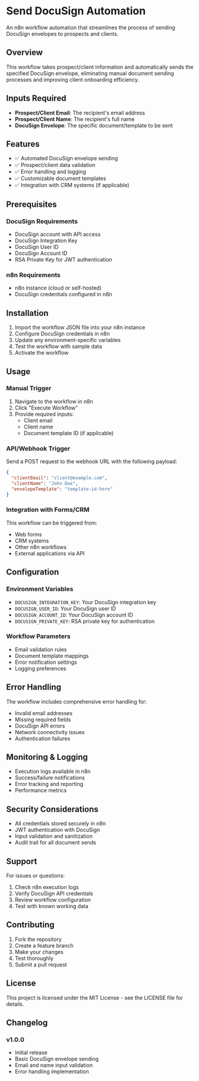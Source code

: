 # Send DocuSign Automation

An n8n workflow automation that streamlines the process of sending DocuSign envelopes to prospects and clients.

## Overview

This workflow takes prospect/client information and automatically sends the specified DocuSign envelope, eliminating manual document sending processes and improving client onboarding efficiency.

## Inputs Required

- **Prospect/Client Email**: The recipient's email address
- **Prospect/Client Name**: The recipient's full name
- **DocuSign Envelope**: The specific document/template to be sent

## Features

- ✅ Automated DocuSign envelope sending
- ✅ Prospect/client data validation
- ✅ Error handling and logging
- ✅ Customizable document templates
- ✅ Integration with CRM systems (if applicable)

## Prerequisites

### DocuSign Requirements
- DocuSign account with API access
- DocuSign Integration Key
- DocuSign User ID
- DocuSign Account ID
- RSA Private Key for JWT authentication

### n8n Requirements
- n8n instance (cloud or self-hosted)
- DocuSign credentials configured in n8n

## Installation

1. Import the workflow JSON file into your n8n instance
2. Configure DocuSign credentials in n8n
3. Update any environment-specific variables
4. Test the workflow with sample data
5. Activate the workflow

## Usage

### Manual Trigger
1. Navigate to the workflow in n8n
2. Click "Execute Workflow"
3. Provide required inputs:
   - Client email
   - Client name
   - Document template ID (if applicable)

### API/Webhook Trigger
Send a POST request to the webhook URL with the following payload:
```json
{
  "clientEmail": "client@example.com",
  "clientName": "John Doe",
  "envelopeTemplate": "template-id-here"
}
```

### Integration with Forms/CRM
This workflow can be triggered from:
- Web forms
- CRM systems
- Other n8n workflows
- External applications via API

## Configuration

### Environment Variables
- `DOCUSIGN_INTEGRATION_KEY`: Your DocuSign integration key
- `DOCUSIGN_USER_ID`: Your DocuSign user ID
- `DOCUSIGN_ACCOUNT_ID`: Your DocuSign account ID
- `DOCUSIGN_PRIVATE_KEY`: RSA private key for authentication

### Workflow Parameters
- Email validation rules
- Document template mappings
- Error notification settings
- Logging preferences

## Error Handling

The workflow includes comprehensive error handling for:
- Invalid email addresses
- Missing required fields
- DocuSign API errors
- Network connectivity issues
- Authentication failures

## Monitoring & Logging

- Execution logs available in n8n
- Success/failure notifications
- Error tracking and reporting
- Performance metrics

## Security Considerations

- All credentials stored securely in n8n
- JWT authentication with DocuSign
- Input validation and sanitization
- Audit trail for all document sends

## Support

For issues or questions:
1. Check n8n execution logs
2. Verify DocuSign API credentials
3. Review workflow configuration
4. Test with known working data

## Contributing

1. Fork the repository
2. Create a feature branch
3. Make your changes
4. Test thoroughly
5. Submit a pull request

## License

This project is licensed under the MIT License - see the LICENSE file for details.

## Changelog

### v1.0.0
- Initial release
- Basic DocuSign envelope sending
- Email and name input validation
- Error handling implementation
